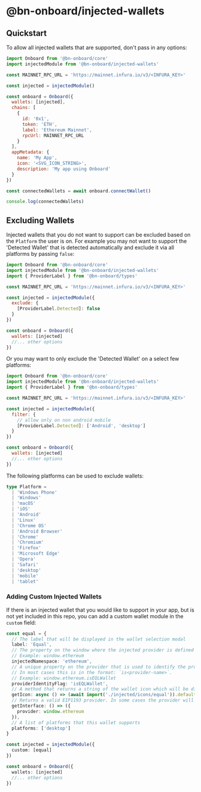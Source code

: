 # @bn-onboard/injected-wallets

## Quickstart

To allow all injected wallets that are supported, don't pass in any options:

```javascript
import Onboard from '@bn-onboard/core'
import injectedModule from '@bn-onboard/injected-wallets'

const MAINNET_RPC_URL = 'https://mainnet.infura.io/v3/<INFURA_KEY>'

const injected = injectedModule()

const onboard = Onboard({
  wallets: [injected],
  chains: [
    {
      id: '0x1',
      token: 'ETH',
      label: 'Ethereum Mainnet',
      rpcUrl: MAINNET_RPC_URL
    }
  ],
  appMetadata: {
    name: 'My App',
    icon: '<SVG_ICON_STRING>',
    description: 'My app using Onboard'
  }
})

const connectedWallets = await onboard.connectWallet()

console.log(connectedWallets)
```

## Excluding Wallets

Injected wallets that you do not want to support can be excluded based on the `Platform` the user is on. For example you may not want to support the 'Detected Wallet' that is detected automatically and exclude it via all platforms by passing `false`:

```javascript
import Onboard from '@bn-onboard/core'
import injectedModule from '@bn-onboard/injected-wallets'
import { ProviderLabel } from '@bn-onboard/types'

const MAINNET_RPC_URL = 'https://mainnet.infura.io/v3/<INFURA_KEY>'

const injected = injectedModule({
  exclude: {
    [ProviderLabel.Detected]: false
  }
})

const onboard = Onboard({
  wallets: [injected]
  //... other options
})
```

Or you may want to only exclude the 'Detected Wallet' on a select few platforms:

```javascript
import Onboard from '@bn-onboard/core'
import injectedModule from '@bn-onboard/injected-wallets'
import { ProviderLabel } from '@bn-onboard/types'

const MAINNET_RPC_URL = 'https://mainnet.infura.io/v3/<INFURA_KEY>'

const injected = injectedModule({
  filter: {
    // allow only on non android mobile
    [ProviderLabel.Detected]: ['Android', 'desktop']
  }
})

const onboard = Onboard({
  wallets: [injected]
  //... other options
})
```

The following platforms can be used to exclude wallets:

```typescript
type Platform =
  | 'Windows Phone'
  | 'Windows'
  | 'macOS'
  | 'iOS'
  | 'Android'
  | 'Linux'
  | 'Chrome OS'
  | 'Android Browser'
  | 'Chrome'
  | 'Chromium'
  | 'Firefox'
  | 'Microsoft Edge'
  | 'Opera'
  | 'Safari'
  | 'desktop'
  | 'mobile'
  | 'tablet'
```

### Adding Custom Injected Wallets

If there is an injected wallet that you would like to support in your app, but is not yet included in this repo, you can add a custom wallet module in the `custom` field:

```typescript
const equal = {
  // The label that will be displayed in the wallet selection modal
  label: 'Equal',
  // The property on the window where the injected provider is defined
  // Example: window.ethereum
  injectedNamespace: 'ethereum',
  // A unique property on the provider that is used to identify the provider
  // In most cases this is in the format: `is<provider-name>`.
  // Example: window.ethereum.isEQLWallet
  providerIdentityFlag: 'isEQLWallet',
  // A method that returns a string of the wallet icon which will be displayed
  getIcon: async () => (await import('./injected/icons/equal')).default,
  // Returns a valid EIP1193 provider. In some cases the provider will need to be patched to satisfy the EIP1193 Provider interface
  getInterface: () => ({
    provider: window.ethereum
  }),
  // A list of platforms that this wallet supports
  platforms: ['desktop']
}

const injected = injectedModule({
  custom: [equal]
})

const onboard = Onboard({
  wallets: [injected]
  //... other options
})
```
